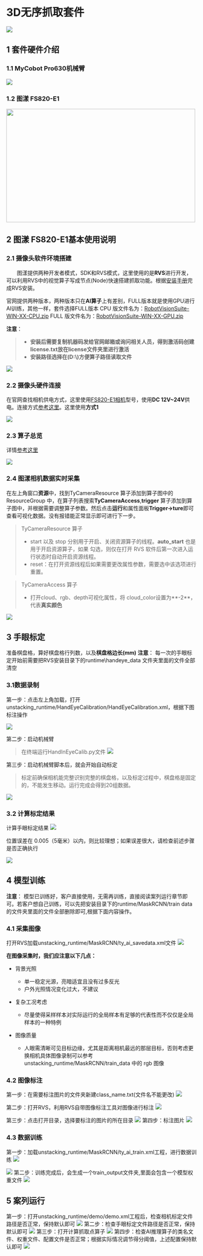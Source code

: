# 3D无序抓取套件


<img src="../../resources/7-ExamplesRobotsUsing/3D/3D.png" width="" height="">

## 1 套件硬件介绍
### 1.1 MyCobot Pro630机械臂

<img src="../../resources/4-FirstInstallAndUse/pro 630 cn.png" >

### 1.2 图漾 FS820-E1
<img src="../../resources/7-ExamplesRobotsUsing/3D/tuyang.png" width="500" height="300">


## 2 图漾 FS820-E1基本使用说明
### 2.1 摄像头软件环境搭建
&emsp;&emsp;图漾提供两种开发者模式，SDK和RVS模式，这里使用的是**RVS**进行开发，可以利用RVS中的视觉算子写成节点(Node)快速搭建抓取功能。根据[安装手册](http://res1.percipio.xyz/rvs/RVS_Install.pdf)完成RVS安装。

官网提供两种版本，两种版本只在**AI算子**上有差别，FULL版本就是使用GPU进行AI训练，其他一样，套件选择FULL版本
CPU 版文件名为：[RobotVisionSuite-WIN-XX-CPU.zip](http://res1.percipio.xyz/rvs/RobotVisionSuite-1.5-WinCPU.zip)
FULL 版文件名为：[RobotVisionSuite-WIN-XX-GPU.zip](http://res1.percipio.xyz/rvs/RobotVisionSuite-1.5-WinGPU.zip)

**注意**：
> - **安装后需要复制机器码发给官网邮箱或询问相关人员，得到激活码创建license.txt放在license文件夹里进行激活**
> - **安装路径选择在(D:\\)方便算子路径读取文件**
> 
<img src="../../resources/7-ExamplesRobotsUsing/3D/RVS.png" >

### 2.2 摄像头硬件连接
在官网查找相机供电方式，这里使用[FS820-E1相机](https://www.percipio.xyz/product-fmseries/product_fs820-e1/)型号，使用**DC 12V~24V**供电。连接方式[参考这里](http://doc.percipio.xyz/cam/latest/getstarted/hardware-connection.html#net-connection-label)。这里使用**方式1**

<img src="../../resources/7-ExamplesRobotsUsing/3D/connect.png" >

### 2.3 算子总览
详情[参考这里](http://res1.percipio.xyz/rvs/RVS_Node_Introduction.pdf)

<img src="../../resources/7-ExamplesRobotsUsing/3D/node.png" >


### 2.4 图漾相机数据实时采集
在左上角窗口**资源**中，找到TyCameraResource 算子添加到算子图中的 ResourceGroup 中，在算子列表搜索**TyCameraAccess**,**trigger** 算子添加到算子图中，并根据需要调整算子参数。然后点击**运行**和属性面板**Trigger->ture**即可查看可视化数据。没有报错能正常显示即可进行下一步。
> TyCameraResource 算子
> - start 以及 stop 分别用于开启、关闭资源算子的线程。**auto_start** 也是用于开启资源算子，如果
勾选，则仅在打开 RVS 软件后第一次进入运行状态时自动开启资源线程。
> - reset：在打开资源线程后如果需要更改属性参数，需要选中该选项进行重置。

> TyCameraAccess 算子 
> - 打开cloud、rgb、depth可视化属性，将 cloud_color设置为**-2**，代表**真实颜色**
<img src="../../resources/7-ExamplesRobotsUsing/3D/cam.png" >

## 3 手眼标定
准备棋盘格，算好棋盘格行列数，以及**棋盘格边长(mm)**
**注意**：
每一次的手眼标定开始前需要把RVS安装目录下的runtime\handeye_data
文件夹里面的文件全部清空
### 3.1数据录制

第一步：点击左上角加载，打开unstacking_runtime/HandEyeCalibration/HandEyeCalibration.xml，根据下图标注操作

<img src="../../resources/7-ExamplesRobotsUsing/3D/handeye.png" >



第二步：启动机械臂
> 在终端运行HandInEyeCalib.py文件
> <img src="../../resources/7-ExamplesRobotsUsing/3D/py2.png" >

第三步：启动机械臂脚本后，就会开始自动标定

> 标定前确保相机能完整识别完整的棋盘格，以及标定过程中，棋盘格是固定的，不能发生移动。运行完成会得到20组数据。

<img src="../../resources/7-ExamplesRobotsUsing/3D/handeye3.png" >

### 3.2 计算标定结果
计算手眼标定结果
<img src="../../resources/7-ExamplesRobotsUsing/3D/04.png" >

位置误差在 0.005（5毫米）以内，则比较理想；如果误差很大，请检查前述步骤是否正确执行

<img src="../../resources/7-ExamplesRobotsUsing/3D/handeye2.png" >



## 4 模型训练
**注意**：
模型已训练好，客户直接使用，无需再训练，直接阅读案列运行章节即可。若客户想自己训练，可以先把安装目录下的runtime/MaskRCNN/train data的文件夹里面的文件全部删除即可,根据下面内容操作。
### 4.1 采集图像
打开RVS加载unstacking_runtime/MaskRCNN/ty_ai_savedata.xml文件
<img src="../../resources/7-ExamplesRobotsUsing/3D/003.png" >


**在图像采集时，我们应注意以下几点：**

+ 背景光照
  + 单一稳定光源，亮暗适宜且没有过多反光
  + 户外光照情况变化过大，不建议

+ 复杂工况考虑
  + 尽量使得采样样本对实际运行的全局样本有足够的代表性而不仅仅是全局样本的一种特例
 
+ 图像质量
  + 人眼需清晰可见目标边缘，尤其是距离相机最远的那层目标，否则考虑更换相机具体图像录制可以参考unstacking_runtime/MaskRCNN/train_data 中的 rgb 图像
  
### 4.2 图像标注
第一步：在需要标注图片的文件夹新建class_name.txt(文件名不能更改)
<img src="../../resources/7-ExamplesRobotsUsing/3D/1.png" >

第二步：打开RVS，利用RVS自带图像标注工具对图像进行标注
<img src="../../resources/7-ExamplesRobotsUsing/3D/biaozhu2.png" >

第三步：点击打开目录，选择要标注的图片的所在目录
<img src="../../resources/7-ExamplesRobotsUsing/3D/0.png" >
第四步：标注图片
<img src="../../resources/7-ExamplesRobotsUsing/3D/02.png" >


### 4.3 数据训练
第一步：加载unstacking_runtime/MaskRCNN/ty_ai_train.xml工程，进行数据训练
<img src="../../resources/7-ExamplesRobotsUsing/3D/train.png" >

<img src="../../resources/7-ExamplesRobotsUsing/3D/success.png" >
第二步：训练完成后，会生成一个train_output文件夹,里面会包含一个模型权重文件
<img src="../../resources/7-ExamplesRobotsUsing/3D/result.png" >

## 5 案列运行
第一步：打开unstacking_runtime/demo/demo.xml工程后，检查相机标定文件路径是否正常，保持默认即可
<img src="../../resources/7-ExamplesRobotsUsing/3D/demo1.png" >
第二步：检查手眼标定文件路径是否正常，保持默认即可
<img src="../../resources/7-ExamplesRobotsUsing/3D/demo2.png" >
第三步：打开计算抓取点算子
<img src="../../resources/7-ExamplesRobotsUsing/3D/demo3.png" >
第四步：检查AI推理算子的类名文件、权重文件、配置文件是否正常；根据实际情况调节得分阈值，上述配置保持默认即可
<img src="../../resources/7-ExamplesRobotsUsing/3D/demo4.png" >